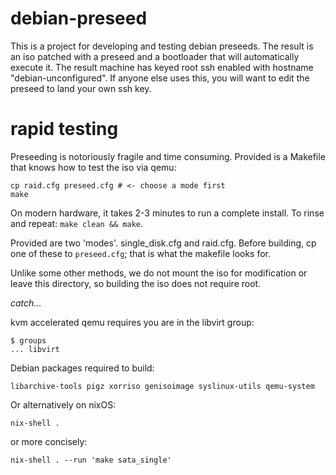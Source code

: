 # debian-preseed

This is a project for developing and testing debian preseeds.  The result is an iso patched with a preseed and a bootloader that will automatically execute it.  The result machine has keyed root ssh enabled with hostname "debian-unconfigured".  If anyone else uses this, you will want to edit the preseed to land your own ssh key.

# rapid testing

Preseeding is notoriously fragile and time consuming.  Provided is a Makefile that knows how to test the iso via qemu:

```
cp raid.cfg preseed.cfg # <- choose a mode first
make
```

On modern hardware, it takes 2-3 minutes to run a complete install.  To rinse and repeat: `make clean && make`.

Provided are two 'modes'.  single_disk.cfg and raid.cfg.  Before building, cp one of these to `preseed.cfg`; that is what the makefile looks for.

Unlike some other methods, we do not mount the iso for modification or leave this directory, so building the iso does not require root.

_catch..._

kvm accelerated qemu requires you are in the libvirt group:

```
$ groups
... libvirt
```

Debian packages required to build:

```
libarchive-tools pigz xorriso genisoimage syslinux-utils qemu-system
```

Or alternatively on nixOS:

```
nix-shell .
```

or more concisely:

```
nix-shell . --run 'make sata_single'
```

